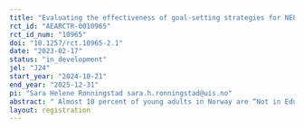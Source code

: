 ```yaml
---
title: "Evaluating the effectiveness of goal-setting strategies for NEETs"
rct_id: "AEARCTR-0010965"
rct_id_num: "10965"
doi: "10.1257/rct.10965-2.1"
date: "2023-02-17"
status: "in_development"
jel: "J24"
start_year: "2024-10-21"
end_year: "2025-12-31"
pi: "Sara Helene Ronningstad sara.h.ronningstad@uis.no"
abstract: " Almost 10 percent of young adults in Norway are “Not in Education, Employment or Training” (NEET) (OECD 2018). In order to improve their current situation, these youth need to show self-discipline and work towards their goals, whether this goal is to enter the labor market or achieve education. We have developed an app (RØST) which is based on protocols from psychology and supports applicants for work or education. We will investigate if this app is effective in helping youth who are currently unemployed and not in school to take steps to achieve their goals."
layout: registration
---
```


